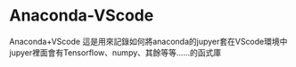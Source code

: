 # Anaconda-VScode
Anaconda+VScode
這是用來記錄如何將anaconda的jupyer套在VScode環境中
jupyer裡面會有Tensorflow、numpy、其餘等等......的函式庫
